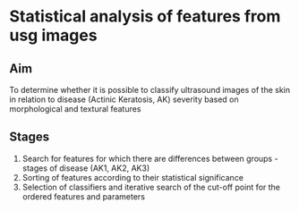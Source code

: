# Statistical analysis of features from usg images

## Aim
To determine whether it is possible to classify ultrasound images of the skin in relation to disease (Actinic Keratosis, AK) severity based on morphological and textural features


## Stages
1. Search for features for which there are differences between groups - stages of disease (AK1, AK2, AK3)
3. Sorting of features according to their statistical significance 
4. Selection of classifiers and iterative search of the cut-off point for the ordered features and parameters

